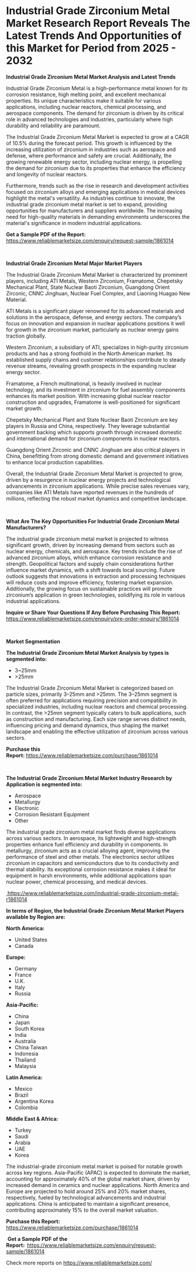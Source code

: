 <p><h1>Industrial Grade Zirconium Metal Market Research Report Reveals The Latest Trends And Opportunities of this Market for Period from 2025 - 2032</h1></p><p><strong>Industrial Grade Zirconium Metal Market Analysis and Latest Trends</strong></p>
<p><p>Industrial Grade Zirconium Metal is a high-performance metal known for its corrosion resistance, high melting point, and excellent mechanical properties. Its unique characteristics make it suitable for various applications, including nuclear reactors, chemical processing, and aerospace components. The demand for zirconium is driven by its critical role in advanced technologies and industries, particularly where high durability and reliability are paramount.</p><p>The Industrial Grade Zirconium Metal Market is expected to grow at a CAGR of 10.5% during the forecast period. This growth is influenced by the increasing utilization of zirconium in industries such as aerospace and defense, where performance and safety are crucial. Additionally, the growing renewable energy sector, including nuclear energy, is propelling the demand for zirconium due to its properties that enhance the efficiency and longevity of nuclear reactors.</p><p>Furthermore, trends such as the rise in research and development activities focused on zirconium alloys and emerging applications in medical devices highlight the metal's versatility. As industries continue to innovate, the industrial grade zirconium metal market is set to expand, providing opportunities for manufacturers and suppliers worldwide. The increasing need for high-quality materials in demanding environments underscores the material's significance in modern industrial applications.</p></p>
<p><strong>Get a Sample PDF of the Report:&nbsp;</strong> <a href="https://www.reliablemarketsize.com/enquiry/request-sample/1861014?utm_campaign=3165&utm_medium=2&utm_source=Github&utm_content=ia&utm_term=03042025&utm_id=industrial-grade-zirconium-metal">https://www.reliablemarketsize.com/enquiry/request-sample/1861014</a></p>
<p>&nbsp;</p>
<p><strong>Industrial Grade Zirconium Metal Major Market Players</strong></p>
<p><p>The Industrial Grade Zirconium Metal Market is characterized by prominent players, including ATI Metals, Western Zirconium, Framatome, Chepetsky Mechanical Plant, State Nuclear Baoti Zirconium, Guangdong Orient Zirconic, CNNC Jinghuan, Nuclear Fuel Complex, and Liaoning Huagao New Material. </p><p>ATI Metals is a significant player renowned for its advanced materials and solutions in the aerospace, defense, and energy sectors. The company’s focus on innovation and expansion in nuclear applications positions it well for growth in the zirconium market, particularly as nuclear energy gains traction globally. </p><p>Western Zirconium, a subsidiary of ATI, specializes in high-purity zirconium products and has a strong foothold in the North American market. Its established supply chains and customer relationships contribute to steady revenue streams, revealing growth prospects in the expanding nuclear energy sector. </p><p>Framatome, a French multinational, is heavily involved in nuclear technology, and its investment in zirconium for fuel assembly components enhances its market position. With increasing global nuclear reactor construction and upgrades, Framatome is well-positioned for significant market growth.</p><p>Chepetsky Mechanical Plant and State Nuclear Baoti Zirconium are key players in Russia and China, respectively. They leverage substantial government backing which supports growth through increased domestic and international demand for zirconium components in nuclear reactors.</p><p>Guangdong Orient Zirconic and CNNC Jinghuan are also critical players in China, benefitting from strong domestic demand and government initiatives to enhance local production capabilities.</p><p>Overall, the Industrial Grade Zirconium Metal Market is projected to grow, driven by a resurgence in nuclear energy projects and technological advancements in zirconium applications. While precise sales revenues vary, companies like ATI Metals have reported revenues in the hundreds of millions, reflecting the robust market dynamics and competitive landscape.</p></p>
<p>&nbsp;</p>
<p><strong>What Are The Key Opportunities For Industrial Grade Zirconium Metal Manufacturers?</strong></p>
<p><p>The industrial grade zirconium metal market is projected to witness significant growth, driven by increasing demand from sectors such as nuclear energy, chemicals, and aerospace. Key trends include the rise of advanced zirconium alloys, which enhance corrosion resistance and strength. Geopolitical factors and supply chain considerations further influence market dynamics, with a shift towards local sourcing. Future outlook suggests that innovations in extraction and processing techniques will reduce costs and improve efficiency, fostering market expansion. Additionally, the growing focus on sustainable practices will promote zirconium’s application in green technologies, solidifying its role in various industrial applications.</p></p>
<p><strong>Inquire or Share Your Questions If Any Before Purchasing This Report:</strong> <a href="https://www.reliablemarketsize.com/enquiry/pre-order-enquiry/1861014?utm_campaign=3165&utm_medium=2&utm_source=Github&utm_content=ia&utm_term=03042025&utm_id=industrial-grade-zirconium-metal">https://www.reliablemarketsize.com/enquiry/pre-order-enquiry/1861014</a></p>
<p>&nbsp;</p>
<p><strong>Market Segmentation</strong></p>
<p><strong>The Industrial Grade Zirconium Metal Market Analysis by types is segmented into:</strong></p>
<p><ul><li>3~25mm</li><li>>25mm</li></ul></p>
<p><p>The Industrial Grade Zirconium Metal Market is categorized based on particle sizes, primarily 3–25mm and >25mm. The 3–25mm segment is often preferred for applications requiring precision and compatibility in specialized industries, including nuclear reactors and chemical processing. In contrast, the >25mm segment typically caters to bulk applications, such as construction and manufacturing. Each size range serves distinct needs, influencing pricing and demand dynamics, thus shaping the market landscape and enabling the effective utilization of zirconium across various sectors.</p></p>
<p><strong>Purchase this Report:&nbsp;</strong><a href="https://www.reliablemarketsize.com/purchase/1861014?utm_campaign=3165&utm_medium=2&utm_source=Github&utm_content=ia&utm_term=03042025&utm_id=industrial-grade-zirconium-metal">https://www.reliablemarketsize.com/purchase/1861014</a></p>
<p>&nbsp;</p>
<p><strong>The Industrial Grade Zirconium Metal Market Industry Research by Application is segmented into:</strong></p>
<p><ul><li>Aerospace</li><li>Metallurgy</li><li>Electronic</li><li>Corrosion Resistant Equipment</li><li>Other</li></ul></p>
<p><p>The industrial grade zirconium metal market finds diverse applications across various sectors. In aerospace, its lightweight and high-strength properties enhance fuel efficiency and durability in components. In metallurgy, zirconium acts as a crucial alloying agent, improving the performance of steel and other metals. The electronics sector utilizes zirconium in capacitors and semiconductors due to its conductivity and thermal stability. Its exceptional corrosion resistance makes it ideal for equipment in harsh environments, while additional applications span nuclear power, chemical processing, and medical devices.</p></p>
<p><a href="https://www.reliablemarketsize.com/industrial-grade-zirconium-metal-r1861014?utm_campaign=3165&utm_medium=2&utm_source=Github&utm_content=ia&utm_term=03042025&utm_id=industrial-grade-zirconium-metal">&nbsp;https://www.reliablemarketsize.com/industrial-grade-zirconium-metal-r1861014</a></p>
<p><strong>In terms of Region, the Industrial Grade Zirconium Metal Market Players available by Region are:</strong></p>
<p>
    <p> <strong> North America: </strong>
        <ul>
            <li>United States</li>
            <li>Canada</li>
        </ul>
        </p> 
    <p> <strong> Europe: </strong>
        <ul>
            <li>Germany</li>
            <li>France</li>
            <li>U.K.</li>
            <li>Italy</li>
            <li>Russia</li>
        </ul>
        </p> 
    <p> <strong> Asia-Pacific: </strong>
        <ul>
            <li>China</li>
            <li>Japan</li>
            <li>South Korea</li>
            <li>India</li>
            <li>Australia</li>
            <li>China Taiwan</li>
            <li>Indonesia</li>
            <li>Thailand</li>
            <li>Malaysia</li>
        </ul>
        </p> 
    <p> <strong> Latin America: </strong>
        <ul>
            <li>Mexico</li>
            <li>Brazil</li>
            <li>Argentina Korea</li>
            <li>Colombia</li>
        </ul>
        </p> 
    <p> <strong> Middle East & Africa: </strong>
        <ul>
            <li>Turkey</li>
            <li>Saudi</li>
            <li>Arabia</li>
            <li>UAE</li>
            <li>Korea</li>
        </ul>
    </p>
    </p>
<p><p>The industrial-grade zirconium metal market is poised for notable growth across key regions. Asia-Pacific (APAC) is expected to dominate the market, accounting for approximately 40% of the global market share, driven by increased demand in ceramics and nuclear applications. North America and Europe are projected to hold around 25% and 20% market shares, respectively, fueled by technological advancements and industrial applications. China is anticipated to maintain a significant presence, contributing approximately 15% to the overall market valuation.</p></p>
<p><strong>Purchase this Report: </strong><a href="https://www.reliablemarketsize.com/purchase/1861014?utm_campaign=3165&utm_medium=2&utm_source=Github&utm_content=ia&utm_term=03042025&utm_id=industrial-grade-zirconium-metal">https://www.reliablemarketsize.com/purchase/1861014</a></p>
<p>&nbsp;<strong>Get a Sample PDF of the Report:&nbsp;&nbsp;</strong><a href="https://www.reliablemarketsize.com/enquiry/request-sample/1861014?utm_campaign=3165&utm_medium=2&utm_source=Github&utm_content=ia&utm_term=03042025&utm_id=industrial-grade-zirconium-metal">https://www.reliablemarketsize.com/enquiry/request-sample/1861014</a></p>
<p><strong></strong></p>
<p>Check more reports on <a href="https://www.reliablemarketsize.com/?utm_campaign=3165&utm_medium=2&utm_source=Github&utm_content=ia&utm_term=03042025&utm_id=industrial-grade-zirconium-metal">https://www.reliablemarketsize.com/</a></p>